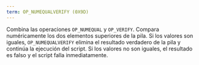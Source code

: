 ```yaml
---
term: OP_NUMEQUALVERIFY (0X9D)
---
```


Combina las operaciones `OP_NUMEQUAL` y `OP_VERIFY`. Compara numéricamente los dos elementos superiores de la pila. Si los valores son iguales, `OP_NUMEQUALVERIFY` elimina el resultado verdadero de la pila y continúa la ejecución del script. Si los valores no son iguales, el resultado es falso y el script falla inmediatamente.